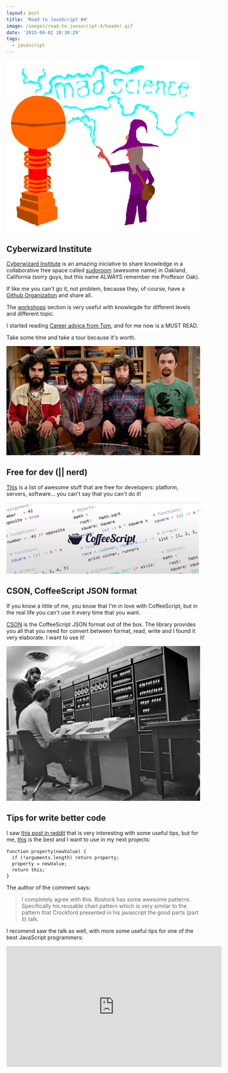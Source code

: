 ```yaml
---
layout: post
title: 'Road to JavaScript #4'
image: /images/road-to-javascript-4/header.gif
date: '2015-04-02 10:30:29'
tags:
  - javascript
---
```


![](/images/road-to-javascript-4/mad_science_wizard.svg)

## Cyberwizard Institute

[Cyberwizard Institute](http://cyber.wizard.institute/) is an amazing iniciative to share knowledge in a collaborative free space called [sudoroom](https://sudoroom.org/) (awesome name) in Oakland, California (sorry guys, but this name ALWAYS remember me Proffesor Oak).

If like me you can't go it, not problem, because they, of course, have a [Github Organization](https://github.com/cyberwizardinstitute) and share all.

The [workshops](https://github.com/cyberwizardinstitute/workshops) section is very useful with knowlegde for different levels and different topic. 

I started reading [Career advice from Tom](https://github.com/cyberwizardinstitute/workshops/blob/master/career-advice-from-tom.markdown), and for me now is a MUST READ.

Take some time and take a tour because it's worth.

![](/images/road-to-javascript-4/jsiezyy.jpeg)

## Free for dev (|| nerd)

[This](https://github.com/ripienaar/free-for-dev) is a list of awesome stuff that are free for developers: platform, servers, software... you can't say that you can't do it!

![](/images/road-to-javascript-4/znwvpeg.jpeg)

## CSON, CoffeeScript JSON format

If you know a little of me, you know that I'm in love with CoffeeScript, but in the real life you can't use it every time that you want.

[CSON](https://github.com/bevry/cson) is the CoffeeScript JSON format out of the box. The library provides you all that you need for convert between format, read, write and I found it very elaborate. I want to use it!

![](/images/road-to-javascript-4/pkgrmy9.jpeg)

## Tips for write better code

I saw [this post in reddit](https://www.reddit.com/r/javascript/comments/2zt8wg/suggestions_for_must_read_javascript_source_code/) that is very interesting with some useful tips, but for me, [this](https://www.reddit.com/r/javascript/comments/2zt8wg/suggestions_for_must_read_javascript_source_code/cpmcszn) is the best and I want to use in my next projects:

```
function property(newValue) {
  if (!arguments.length) return property;
  property = newValue;
  return this;
}
```

The author of the comment says:

> I completely agree with this. Bostock has some awesome patterns. Specifically his reusable chart pattern which is very similar to the pattern that Crockford presented in his javascript the good parts (part II) talk.


I recomend saw the talk as well, with more some useful tips for one of the best JavaScript programmers:

<iframe width="560" height="315" src="https://www.youtube.com/embed/bo36MrBfTk4" frameborder="0" allowfullscreen></iframe>
